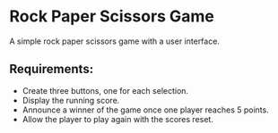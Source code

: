 # Rock Paper Scissors Game

A simple rock paper scissors game with a user interface.

## Requirements:
- Create three buttons, one for each selection. 
- Display the running score.
- Announce a winner of the game once one player reaches 5 points.
- Allow the player to play again with the scores reset.
